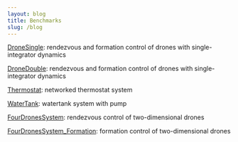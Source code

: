 ```yaml
---
layout: blog
title: Benchmarks 
slug: /blog
---
```


[DroneSingle](models/DroneSingle.zip): rendezvous and formation control of drones with single-integrator dynamics
<br />

[DroneDouble](models/DroneDouble.zip): rendezvous and formation control of drones with single-integrator dynamics
<br />

[Thermostat](models/Thermostat.zip): networked thermostat system
<br />

[WaterTank](models/WaterTank.zip): watertank system with pump
<br />

[FourDronesSystem](models/FourDronesSystem.zip): rendezvous control of two-dimensional drones
<br />

[FourDronesSystem_Formation](models/FourDronesSystem2.zip): formation control of two-dimensional drones
<br />
